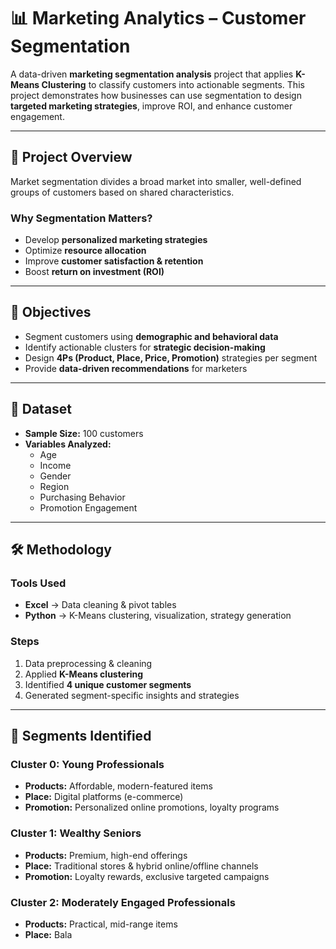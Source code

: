 # 📊 Marketing Analytics – Customer Segmentation  

A data-driven **marketing segmentation analysis** project that applies **K-Means Clustering** to classify customers into actionable segments. This project demonstrates how businesses can use segmentation to design **targeted marketing strategies**, improve ROI, and enhance customer engagement.  

---

## 📌 Project Overview  
Market segmentation divides a broad market into smaller, well-defined groups of customers based on shared characteristics.  

### Why Segmentation Matters?  
- Develop **personalized marketing strategies**  
- Optimize **resource allocation**  
- Improve **customer satisfaction & retention**  
- Boost **return on investment (ROI)**  

---

## 🎯 Objectives  
- Segment customers using **demographic and behavioral data**  
- Identify actionable clusters for **strategic decision-making**  
- Design **4Ps (Product, Place, Price, Promotion)** strategies per segment  
- Provide **data-driven recommendations** for marketers  

---

## 📂 Dataset  
- **Sample Size:** 100 customers  
- **Variables Analyzed:**  
  - Age  
  - Income  
  - Gender  
  - Region  
  - Purchasing Behavior  
  - Promotion Engagement  

---

## 🛠️ Methodology  

### Tools Used  
- **Excel** → Data cleaning & pivot tables  
- **Python** → K-Means clustering, visualization, strategy generation  

### Steps  
1. Data preprocessing & cleaning  
2. Applied **K-Means clustering**  
3. Identified **4 unique customer segments**  
4. Generated segment-specific insights and strategies  

---

## 👥 Segments Identified  

### **Cluster 0: Young Professionals**  
- **Products:** Affordable, modern-featured items  
- **Place:** Digital platforms (e-commerce)  
- **Promotion:** Personalized online promotions, loyalty programs  

### **Cluster 1: Wealthy Seniors**  
- **Products:** Premium, high-end offerings  
- **Place:** Traditional stores & hybrid online/offline channels  
- **Promotion:** Loyalty rewards, exclusive targeted campaigns  

### **Cluster 2: Moderately Engaged Professionals**  
- **Products:** Practical, mid-range items  
- **Place:** Bala
